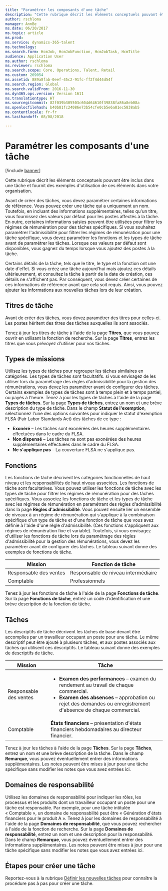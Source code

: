 ```yaml
---
title: "Paramétrer les composants d'une tâche"
description: "Cette rubrique décrit les éléments conceptuels pouvant être inclus dans une tâche et fournit des exemples d'utilisation de ces éléments dans votre organisation."
author: rschloma
manager: AnnBe
ms.date: 06/20/2017
ms.topic: article
ms.prod: 
ms.service: dynamics-365-talent
ms.technology: 
ms.search.form: HcmJob, HcmJobFunction, HcmJobTask, HcmTitle
audience: Application User
ms.author: rschloma
ms.reviewer: rschloma
ms.search.scope: Core, Operations, Talent, Retail
ms.custom: 269054
ms.assetid: 889a8fab-0eef-45c2-91fc-ff2f4d44d54f
ms.search.region: Global
ms.search.validFrom: 2016-11-30
ms.dyn365.ops.version: Version 1611
ms.translationtype: HT
ms.sourcegitcommit: 82f039b305503c604d64610f39838fa86a8eb08a
ms.openlocfilehash: b40b81fc24086e73b54cfe0cb5e6a81ec5838ab5
ms.contentlocale: fr-fr
ms.lasthandoff: 08/08/2018

---
```


# <a name="set-up-the-components-of-a-job"></a>Paramétrer les composants d'une tâche

[!include [banner](includes/banner.md)]


Cette rubrique décrit les éléments conceptuels pouvant être inclus dans une tâche et fournit des exemples d'utilisation de ces éléments dans votre organisation. 

Avant de créer des tâches, vous devez paramétrer certaines informations de référence. Vous pouvez créer une tâche qui a uniquement un nom. Toutefois, en incluant des informations supplémentaires, telles qu'un titre, vous fournissez des valeurs par défaut pour les postes affectés à la tâche. En outre, certaines informations saisies peuvent être utilisées pour filtrer les régimes de rémunération pour des tâches spécifiques. Si vous souhaitez paramétrer l'admissibilité pour filtrer les régimes de rémunération pour une tâche spécifique, vous devez paramétrer les fonctions et les types de tâche avant de paramétrer les tâches. Lorsque ces valeurs par défaut sont disponibles, vous gagnez du temps lorsque vous ajoutez des postes à la tâche. 

Certains détails de la tâche, tels que le titre, le type et la fonction ont une date d'effet. Si vous créez une tâche aujourd'hui mais ajoutez ces détails ultérieurement, et consultez la tâche à partir de la date de création, ces détails ne s'affichent pas. Par conséquent, vous devez créer certaines de ces informations de référence avant que cela soit requis. Ainsi, vous pouvez ajouter les informations aux nouvelles tâches lors de leur création.

## <a name="job-titles"></a>Titres de tâche
Avant de créer des tâches, vous devez paramétrer des titres pour celles-ci. Les postes héritent des titres des tâches auxquelles ils sont associés. 

Tenez à jour les titres de tâche à l'aide de la page **Titres**, que vous pouvez ouvrir en utilisant la fonction de recherche. Sur la page **Titres**, entrez les titres que vous prévoyez d'utiliser pour vos tâches.

## <a name="job-types"></a>Types de missions
Utilisez les types de tâches pour regrouper les tâches similaires en catégories. Les types de tâches sont facultatifs. si vous envisagez de les utiliser lors du paramétrage des règles d'admissibilité pour la gestion des rémunérations, vous devez les paramétrer avant de configurer des tâches. Certains exemples de types de tâches sont à temps plein et à temps partiel, ou payés à l'heure. Tenez à jour les types de tâches à l'aide de la page **Types de tâches**. Sur la page **Types de tâches**, entrez un nom et une brève description du type de tâche. Dans le champ **Statut de l'exemption**, sélectionnez l'une des options suivantes pour indiquer le statut d'exemption FLSA (Fair Labor Standards Act) des tâches de ce type :

-   **Exonéré** – Les tâches sont exonérées des heures supplémentaires effectuées dans le cadre du FLSA.
-   **Non dispensé** – Les tâches ne sont pas exonérées des heures supplémentaires effectuées dans le cadre du FLSA.
-   **Ne s'applique pas** – La couverture FLSA ne s'applique pas.

## <a name="job-functions"></a>Fonctions
Les fonctions de tâche décrivent les catégories fonctionnelles de haut niveau et les responsabilités de haut niveau associées. Les fonctions de tâche sont facultatives. Vous pouvez utiliser les fonctions de tâche avec les types de tâche pour filtrer les régimes de rémunération pour des tâches spécifiques. Vous associez les fonctions de tâche et les types de tâche avec les régimes de rémunération en paramétrant des règles d'admissibilité dans la page **Règles d'admissibilité**. Vous pouvez ensuite lier un ensemble de niveaux à un régime de rémunération qui s'applique à la combinaison spécifique d'un type de tâche et d'une fonction de tâche que vous avez définie à l'aide d'une règle d'admissibilité. (Ces fonctions s'appliquent aux régimes de rémunération fixe et variable). Toutefois, si vous envisagez d'utiliser les fonctions de tâche lors du paramétrage des règles d'admissibilité pour la gestion des rémunérations, vous devez les paramétrer avant de configurer des tâches. Le tableau suivant donne des exemples de fonctions de tâche.

| Mission           | Fonction de tâche         |
|---------------|----------------------|
| Responsable des ventes | Responsable de niveau intermédiaire    |
| Comptable    | Professionnels        |

Tenez à jour les fonctions de tâche à l'aide de la page **Fonctions de tâche**. Sur la page **Fonctions de tâche**, entrez un code d'identification et une brève description de la fonction de tâche.

## <a name="job-tasks"></a>Tâches
Les descriptifs de tâche décrivent les tâches de base devant être accomplies par un travailleur occupant un poste pour une tâche. Le même descriptif peut être ajouté à plusieurs tâches, et aux postes associés aux tâches qui utilisent ces descriptifs. Le tableau suivant donne des exemples de descriptifs de tâche.

<table>
<thead>
<tr class="header">
<th>Mission</th>
<th>Tâche</th>
</tr>
</thead>
<tbody>
<tr class="odd">
<td>Responsable des ventes</td>
<td><ul>
<li><strong>Examen des performances</strong> – examen du rendement au travail de chaque commercial.</li>
<li><strong>Examen des absences</strong> – approbation ou rejet des demandes ou enregistrement d'absence de chaque commercial.</li>
</ul></td>
</tr>
<tr class="even">
<td>Comptable</td>
<td><strong>États financiers</strong> – présentation d'états financiers hebdomadaires au directeur financier.</td>
</tr>
</tbody>
</table>

Tenez à jour les tâches à l'aide de la page **Tâches**. Sur la page **Tâches**, entrez un nom et une brève description de la tâche. Dans le champ **Remarque**, vous pouvez éventuellement entrer des informations supplémentaires. Les notes peuvent être mises à jour pour une tâche spécifique sans modifier les notes que vous avez entrées ici.

## <a name="areas-of-responsibility"></a>Domaines de responsabilité
Utilisez les domaines de responsabilité pour indiquer les rôles, les processus et les produits dont un travailleur occupant un poste pour une tâche est responsable. Par exemple, pour une tâche intitulée « Comptable », un domaine de responsabilité peut être « Génération d'états financiers pour le produit A ». Tenez à jour les domaines de responsabilité à l'aide de la page **Domaines de responsabilité**, que vous pouvez rechercher à l'aide de la fonction de recherche. Sur la page **Domaines de responsabilité**, entrez un nom et une description pour la responsabilité. Dans le champ **Remarque**, vous pouvez éventuellement entrer des informations supplémentaires. Les notes peuvent être mises à jour pour une tâche spécifique sans modifier les notes que vous avez entrées ici.

## <a name="steps-for-creating-a-job"></a>Étapes pour créer une tâche
Reportez-vous à la rubrique [Définir les nouvelles tâches](../fin-and-ops/hr/tasks/define-new-jobs.md) pour connaître la procédure pas à pas pour créer une tâche. 

